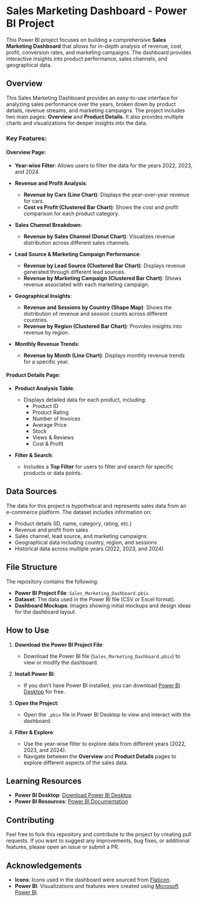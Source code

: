 # Sales Marketing Dashboard - Power BI Project

This Power BI project focuses on building a comprehensive **Sales Marketing Dashboard** that allows for in-depth analysis of revenue, cost, profit, conversion rates, and marketing campaigns. The dashboard provides interactive insights into product performance, sales channels, and geographical data.

## Overview

This Sales Marketing Dashboard provides an easy-to-use interface for analyzing sales performance over the years, broken down by product details, revenue streams, and marketing campaigns. The project includes two main pages: **Overview** and **Product Details**. It also provides multiple charts and visualizations for deeper insights into the data.

### Key Features:

#### Overview Page:
- **Year-wise Filter**: Allows users to filter the data for the years 2022, 2023, and 2024.
  
- **Revenue and Profit Analysis**:
    - **Revenue by Cars (Line Chart)**: Displays the year-over-year revenue for cars.
    - **Cost vs Profit (Clustered Bar Chart)**: Shows the cost and profit comparison for each product category.
  
- **Sales Channel Breakdown**:
    - **Revenue by Sales Channel (Donut Chart)**: Visualizes revenue distribution across different sales channels.

- **Lead Source & Marketing Campaign Performance**:
    - **Revenue by Lead Source (Clustered Bar Chart)**: Displays revenue generated through different lead sources.
    - **Revenue by Marketing Campaign (Clustered Bar Chart)**: Shows revenue associated with each marketing campaign.

- **Geographical Insights**:
    - **Revenue and Sessions by Country (Shape Map)**: Shows the distribution of revenue and session counts across different countries.
    - **Revenue by Region (Clustered Bar Chart)**: Provides insights into revenue by region.

- **Monthly Revenue Trends**:
    - **Revenue by Month (Line Chart)**: Displays monthly revenue trends for a specific year.

#### Product Details Page:
- **Product Analysis Table**:
    - Displays detailed data for each product, including:
      - Product ID
      - Product Rating
      - Number of Invoices
      - Average Price
      - Stock
      - Views & Reviews
      - Cost & Profit
  
- **Filter & Search**:
    - Includes a **Top Filter** for users to filter and search for specific products or data points.
  
## Data Sources

The data for this project is hypothetical and represents sales data from an e-commerce platform. The dataset includes information on:

- Product details (ID, name, category, rating, etc.)
- Revenue and profit from sales
- Sales channel, lead source, and marketing campaigns
- Geographical data including country, region, and sessions
- Historical data across multiple years (2022, 2023, and 2024)

## File Structure

The repository contains the following:

- **Power BI Project File**: `Sales_Marketing_Dashboard.pbix`
- **Dataset**: The data used in the Power BI file (CSV or Excel format).
- **Dashboard Mockups**: Images showing initial mockups and design ideas for the dashboard layout.

## How to Use

1. **Download the Power BI Project File**:
    - Download the Power BI file (`Sales_Marketing_Dashboard.pbix`) to view or modify the dashboard.

2. **Install Power BI**:
    - If you don’t have Power BI installed, you can download [Power BI Desktop](https://powerbi.microsoft.com/desktop/) for free.

3. **Open the Project**:
    - Open the `.pbix` file in Power BI Desktop to view and interact with the dashboard.

4. **Filter & Explore**:
    - Use the year-wise filter to explore data from different years (2022, 2023, and 2024).
    - Navigate between the **Overview** and **Product Details** pages to explore different aspects of the sales data.

## Learning Resources

- **Power BI Desktop**: [Download Power BI Desktop](https://powerbi.microsoft.com/desktop/)
- **Power BI Resources**: [Power BI Documentation](https://docs.microsoft.com/en-us/power-bi/)

## Contributing

Feel free to fork this repository and contribute to the project by creating pull requests. If you want to suggest any improvements, bug fixes, or additional features, please open an issue or submit a PR.

## Acknowledgements

- **Icons**: Icons used in the dashboard were sourced from [Flaticon](https://www.flaticon.com/).
- **Power BI**: Visualizations and features were created using [Microsoft Power BI](https://powerbi.microsoft.com/).

